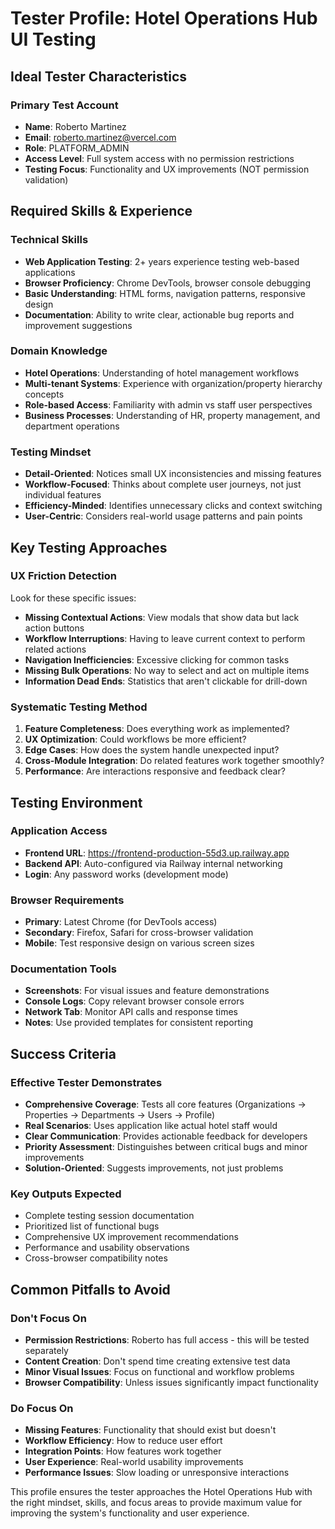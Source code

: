 # Tester Profile: Hotel Operations Hub UI Testing

## Ideal Tester Characteristics

### Primary Test Account
- **Name**: Roberto Martinez
- **Email**: roberto.martinez@vercel.com
- **Role**: PLATFORM_ADMIN
- **Access Level**: Full system access with no permission restrictions
- **Testing Focus**: Functionality and UX improvements (NOT permission validation)

## Required Skills & Experience

### Technical Skills
- **Web Application Testing**: 2+ years experience testing web-based applications
- **Browser Proficiency**: Chrome DevTools, browser console debugging
- **Basic Understanding**: HTML forms, navigation patterns, responsive design
- **Documentation**: Ability to write clear, actionable bug reports and improvement suggestions

### Domain Knowledge
- **Hotel Operations**: Understanding of hotel management workflows
- **Multi-tenant Systems**: Experience with organization/property hierarchy concepts
- **Role-based Access**: Familiarity with admin vs staff user perspectives
- **Business Processes**: Understanding of HR, property management, and department operations

### Testing Mindset
- **Detail-Oriented**: Notices small UX inconsistencies and missing features
- **Workflow-Focused**: Thinks about complete user journeys, not just individual features
- **Efficiency-Minded**: Identifies unnecessary clicks and context switching
- **User-Centric**: Considers real-world usage patterns and pain points

## Key Testing Approaches

### UX Friction Detection
Look for these specific issues:
- **Missing Contextual Actions**: View modals that show data but lack action buttons
- **Workflow Interruptions**: Having to leave current context to perform related actions
- **Navigation Inefficiencies**: Excessive clicking for common tasks
- **Missing Bulk Operations**: No way to select and act on multiple items
- **Information Dead Ends**: Statistics that aren't clickable for drill-down

### Systematic Testing Method
1. **Feature Completeness**: Does everything work as implemented?
2. **UX Optimization**: Could workflows be more efficient?
3. **Edge Cases**: How does the system handle unexpected input?
4. **Cross-Module Integration**: Do related features work together smoothly?
5. **Performance**: Are interactions responsive and feedback clear?

## Testing Environment

### Application Access
- **Frontend URL**: https://frontend-production-55d3.up.railway.app
- **Backend API**: Auto-configured via Railway internal networking
- **Login**: Any password works (development mode)

### Browser Requirements
- **Primary**: Latest Chrome (for DevTools access)
- **Secondary**: Firefox, Safari for cross-browser validation
- **Mobile**: Test responsive design on various screen sizes

### Documentation Tools
- **Screenshots**: For visual issues and feature demonstrations
- **Console Logs**: Copy relevant browser console errors
- **Network Tab**: Monitor API calls and response times
- **Notes**: Use provided templates for consistent reporting

## Success Criteria

### Effective Tester Demonstrates
- **Comprehensive Coverage**: Tests all core features (Organizations → Properties → Departments → Users → Profile)
- **Real Scenarios**: Uses application like actual hotel staff would
- **Clear Communication**: Provides actionable feedback for developers
- **Priority Assessment**: Distinguishes between critical bugs and minor improvements
- **Solution-Oriented**: Suggests improvements, not just problems

### Key Outputs Expected
- Complete testing session documentation
- Prioritized list of functional bugs
- Comprehensive UX improvement recommendations
- Performance and usability observations
- Cross-browser compatibility notes

## Common Pitfalls to Avoid

### Don't Focus On
- **Permission Restrictions**: Roberto has full access - this will be tested separately
- **Content Creation**: Don't spend time creating extensive test data
- **Minor Visual Issues**: Focus on functional and workflow problems
- **Browser Compatibility**: Unless issues significantly impact functionality

### Do Focus On
- **Missing Features**: Functionality that should exist but doesn't
- **Workflow Efficiency**: How to reduce user effort
- **Integration Points**: How features work together
- **User Experience**: Real-world usability improvements
- **Performance Issues**: Slow loading or unresponsive interactions

This profile ensures the tester approaches the Hotel Operations Hub with the right mindset, skills, and focus areas to provide maximum value for improving the system's functionality and user experience.
